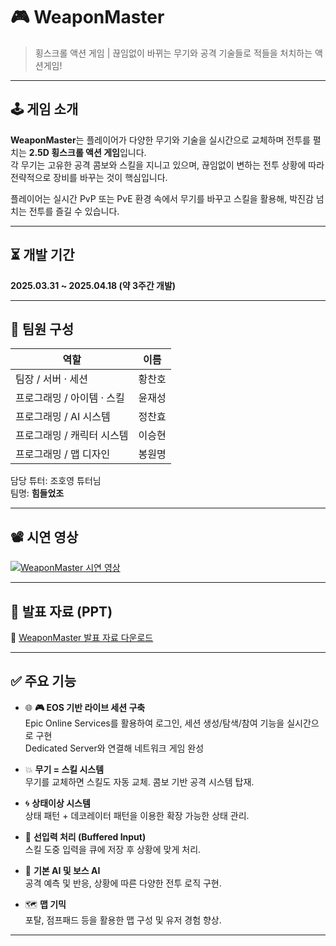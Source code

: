 # 🎮 WeaponMaster

> 횡스크롤 액션 게임 | 끊임없이 바뀌는 무기와 공격 기술들로 적들을 처치하는 액션게임!

---

## 🕹️ 게임 소개

**WeaponMaster**는 플레이어가 다양한 무기와 기술을 실시간으로 교체하며 전투를 펼치는 **2.5D 횡스크롤 액션 게임**입니다.  
각 무기는 고유한 공격 콤보와 스킬을 지니고 있으며, 끊임없이 변하는 전투 상황에 따라 전략적으로 장비를 바꾸는 것이 핵심입니다.

플레이어는 실시간 PvP 또는 PvE 환경 속에서 무기를 바꾸고 스킬을 활용해, 박진감 넘치는 전투를 즐길 수 있습니다.

---

## ⏳ 개발 기간

**2025.03.31 ~ 2025.04.18 (약 3주간 개발)**

---

## 👥 팀원 구성

| 역할 | 이름 |
|------|------|
| 팀장 / 서버 · 세션 | 황찬호 |
| 프로그래밍 / 아이템 · 스킬 | 윤재성 |
| 프로그래밍 / AI 시스템 | 정찬효 |
| 프로그래밍 / 캐릭터 시스템 | 이승현 |
| 프로그래밍 / 맵 디자인 | 봉원명 |

담당 튜터: 조호영 튜터님  
팀명: **힘들었조**

---

## 📽️ 시연 영상

[![WeaponMaster 시연 영상](https://img.youtube.com/vi/myb5Tn-WQPU/hqdefault.jpg)](https://youtu.be/myb5Tn-WQPU)

---

## 🧾 발표 자료 (PPT)

📎 [WeaponMaster 발표 자료 다운로드](NBC_UE5_2nd_Team3_발표_PPT.pptx)

---

## ✅ 주요 기능

  - 🌐 **🎮 EOS 기반 라이브 세션 구축**  
  Epic Online Services를 활용하여 로그인, 세션 생성/탐색/참여 기능을 실시간으로 구현  
  Dedicated Server와 연결해 네트워크 게임 완성

- 💥 **무기 = 스킬 시스템**  
  무기를 교체하면 스킬도 자동 교체. 콤보 기반 공격 시스템 탑재.

- 🌀 **상태이상 시스템**  
  상태 패턴 + 데코레이터 패턴을 이용한 확장 가능한 상태 관리.

- 👊 **선입력 처리 (Buffered Input)**  
  스킬 도중 입력을 큐에 저장 후 상황에 맞게 처리.

- 🧠 **기본 AI 및 보스 AI**  
  공격 예측 및 반응, 상황에 따른 다양한 전투 로직 구현.

- 🗺️ **맵 기믹**  
  포탈, 점프패드 등을 활용한 맵 구성 및 유저 경험 향상.


---


